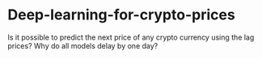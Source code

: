 # Deep-learning-for-crypto-prices
Is it possible to predict the next price of any crypto currency using the lag prices? 
Why do all models delay by one day? 
